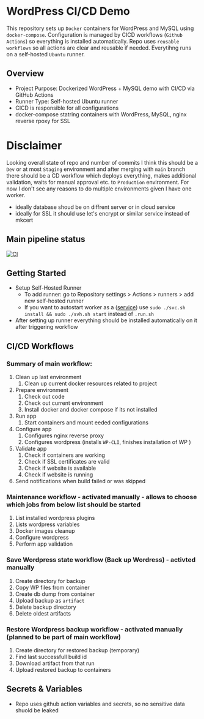 # WordPress CI/CD Demo
This repository sets up `Docker` containers for WordPress and MySQL using `docker-compose`. 
Configuration is managed by CICD workflows (`Github Actions`) so everything is installed automatically. 
Repo uses `reusable workflows` so all actions are clear and reusable if needed. Everytihng runs on a self-hosted `Ubuntu` runner.
## Overview
- Project Purpose: Dockerized WordPress + MySQL demo with CI/CD via GitHub Actions
- Runner Type: Self-hosted Ubuntu runner
- CICD is responsible for all configurations
- docker-compose statring containers with WordPress, MySQL, nginx reverse rpoxy for SSL
# Disclaimer
Looking overall state of repo and number of commits I think this should be a `Dev` or at most `Staging` environment and after merging with `main` branch there should be a CD workflow which deploys everything, makes additional validation, waits for manual approval etc. to `Production` environment. For now I don't see any reasons to do multiple environments given I have one worker.
- ideally database shoud be on diffrent server or in cloud service
- ideally for SSL it should use let's encrypt or similar service instead of mkcert
## Main pipeline status
[![CI](https://github.com/pazderskipawel/githubactions/actions/workflows/deploy_everything.yml/badge.svg?branch=main)](https://github.com/pazderskipawel/githubactions/actions/workflows/deploy_everything.yml?query=branch%3Amain)
## Getting Started
- Setup Self-Hosted Runner
  - To add runner: go to Repository settings > Actions > runners > add new self-hosted runner
  - If you want to autostart worker as a ([service](https://docs.github.com/en/actions/how-tos/managing-self-hosted-runners/configuring-the-self-hosted-runner-application-as-a-service)) use `sudo ./svc.sh install && sudo ./svh.sh start` instead of `.run.sh`
- After setting up runner everything should be installed automatically on it after triggering workflow
## CI/CD Workflows
### Summary of main workflow:
  1. Clean up last environment
      1. Clean up current docker resources related to project
  2. Prepare environment
      1. Check out code
      2. Check out current environment 
      3. Install docker and docker compose if its not installed 
  3. Run app 
      1. Start containers and mount eeded configurations
  4. Configure app
      1. Configures nginx reverse proxy 
      2. Configures wordpress (installs `WP-CLI`, finishes installation of WP )
  5. Validate app
      1. Check if containers are working
      2. Check if SSL certificates are valid
      2. Check if website is available
      4. Check if website is running
  6. Send notifications when build failed or was skipped
### Maintenance workflow - activated manually - allows to choose which jobs from below list should be started
  1. List installed wordpress plugins
  2. Lists wordpress variables
  3. Docker images cleanup
  4. Configure wordpress
  5. Perform app validation
### Save Wordpress state workflow (Back up Wordress) - activted manually
  1. Create directory for backup
  2. Copy WP files from container
  2. Create db dump from container
  3. Upload backup as `artifact`
  4. Delete backup directory
  5. Delete oldest artifacts 
### Restore Wordpress backup workflow - activated manually (planned to be part of main workflow)
  1. Create directory for restored backup (temporary)
  2. Find last successfull build id
  3. Download artifact from that run
  5. Upload restored backup to containers
## Secrets & Variables
- Repo uses github action variables and secrets, so no sensitive data shuold be leaked 
